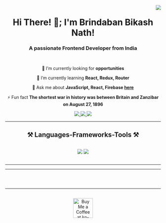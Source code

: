<img align="right" src="https://visitor-badge.laobi.icu/badge?page_id=BBN-Code.BBN-Code" />

<h1 align="center">
   Hi There! 👋; I'm Brindaban Bikash Nath!
</h1>

<h3 align="center">A passionate Frontend Developer from India</h3>

<br/>

<div align="center">
 
 🔭 I’m currently looking for **opportunities**
 
 🌱 I’m currently learning **React, Redux, Router**

💬 Ask me about **JavaScript, React, Firebase [here](https://github.com/salesp07/salesp07/issues)**

⚡ Fun fact **The shortest war in history was between Britain and Zanzibar on August 27, 1896**

 </div>
 
<div align="center"> 
  <a href="mailto:brindabanbnath@gmail.com">
    <img src="https://img.shields.io/badge/Gmail-333333?style=for-the-badge&logo=gmail&logoColor=red" />
  </a>
  <a href="linkedin.com/in/brindaban-bikash-nath" target="_blank">
    <img src="https://img.shields.io/badge/LinkedIn-0077B5?style=for-the-badge&logo=linkedin&logoColor=white" target="_blank" />
  </a>
  <a href="#" target="_blank">
     <img src="https://img.shields.io/badge/Portfolio-FF5722?style=for-the-badge&logo=todoist&logoColor=white" target="_blank" /> <!-- sqlite, safari, google-chrome are other good icon options -->
  </a>
</div>

 <hr/>
 
<h2 align="center">⚒️ Languages-Frameworks-Tools ⚒️</h2>
<br/>
<div align="center">
    <img src="https://skillicons.dev/icons?i=,html,css,vscode,github,git" />
    <img src="https://skillicons.dev/icons?i=javascript,react,redux,firebase" /><br>
</div>

<br/>
<hr/>

<hr/>

<br/><br/>

<hr/>

<br/>

<div align="center">
<a href='https://ko-fi.com/V7V4RAK9C' target='_blank'><img height='64' style='border:0px;height:64px;' src='https://storage.ko-fi.com/cdn/kofi1.png?v=3' border='0' alt='Buy Me a Coffee at ko-fi.com' /></a>
</div>

<br/>
